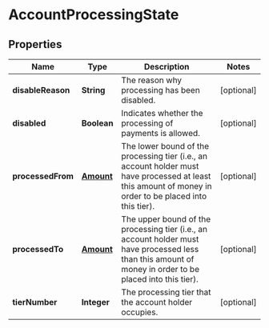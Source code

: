 

# AccountProcessingState


## Properties

| Name | Type | Description | Notes |
|------------ | ------------- | ------------- | -------------|
|**disableReason** | **String** | The reason why processing has been disabled. |  [optional] |
|**disabled** | **Boolean** | Indicates whether the processing of payments is allowed. |  [optional] |
|**processedFrom** | [**Amount**](Amount.md) | The lower bound of the processing tier (i.e., an account holder must have processed at least this amount of money in order to be placed into this tier). |  [optional] |
|**processedTo** | [**Amount**](Amount.md) | The upper bound of the processing tier (i.e., an account holder must have processed less than this amount of money in order to be placed into this tier). |  [optional] |
|**tierNumber** | **Integer** | The processing tier that the account holder occupies. |  [optional] |



